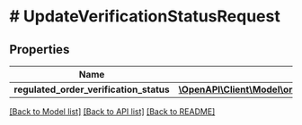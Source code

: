 # # UpdateVerificationStatusRequest

## Properties

Name | Type | Description | Notes
------------ | ------------- | ------------- | -------------
**regulated_order_verification_status** | [**\OpenAPI\Client\Model\orders\UpdateVerificationStatusRequestBody**](UpdateVerificationStatusRequestBody.md) |  |

[[Back to Model list]](../../README.md#models) [[Back to API list]](../../README.md#endpoints) [[Back to README]](../../README.md)
